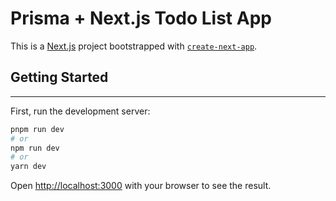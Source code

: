# Prisma + Next.js Todo List App

This is a [Next.js](https://nextjs.org/) project bootstrapped with [`create-next-app`](https://github.com/vercel/next.js/tree/canary/packages/create-next-app).

## Getting Started

---

First, run the development server:

```zsh
pnpm run dev
# or
npm run dev
# or
yarn dev
```

Open [http://localhost:3000](http://localhost:3000) with your browser to see the result.
